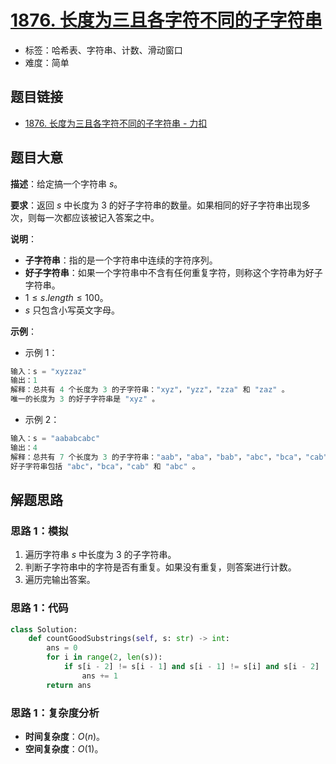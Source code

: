 # [1876. 长度为三且各字符不同的子字符串](https://leetcode.cn/problems/substrings-of-size-three-with-distinct-characters/)

- 标签：哈希表、字符串、计数、滑动窗口
- 难度：简单

## 题目链接

- [1876. 长度为三且各字符不同的子字符串 - 力扣](https://leetcode.cn/problems/substrings-of-size-three-with-distinct-characters/)

## 题目大意

**描述**：给定搞一个字符串 $s$。

**要求**：返回 $s$ 中长度为 $3$ 的好子字符串的数量。如果相同的好子字符串出现多次，则每一次都应该被记入答案之中。

**说明**：

- **子字符串**：指的是一个字符串中连续的字符序列。
- **好子字符串**：如果一个字符串中不含有任何重复字符，则称这个字符串为好子字符串。
- $1 \le s.length \le 100$。
- $s$ 只包含小写英文字母。

**示例**：

- 示例 1：

```python
输入：s = "xyzzaz"
输出：1
解释：总共有 4 个长度为 3 的子字符串："xyz"，"yzz"，"zza" 和 "zaz" 。
唯一的长度为 3 的好子字符串是 "xyz" 。
```

- 示例 2：

```python
输入：s = "aababcabc"
输出：4
解释：总共有 7 个长度为 3 的子字符串："aab"，"aba"，"bab"，"abc"，"bca"，"cab" 和 "abc" 。
好子字符串包括 "abc"，"bca"，"cab" 和 "abc" 。
```

## 解题思路

### 思路 1：模拟

1. 遍历字符串 $s$ 中长度为 3 的子字符串。
2. 判断子字符串中的字符是否有重复。如果没有重复，则答案进行计数。
3. 遍历完输出答案。

### 思路 1：代码

```python
class Solution:
    def countGoodSubstrings(self, s: str) -> int:
        ans = 0
        for i in range(2, len(s)):
            if s[i - 2] != s[i - 1] and s[i - 1] != s[i] and s[i - 2] != s[i]:
                ans += 1
        return ans
```

### 思路 1：复杂度分析

- **时间复杂度**：$O(n)$。
- **空间复杂度**：$O(1)$。